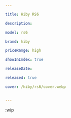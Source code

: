 ```yaml
---

title: Hiby RS6

description: 

model: rs6

brand: hiby

priceRange: high

showInIndex: true

releaseDate: 

released: true

cover: /hiby/rs6/cover.webp


---
```


:wip